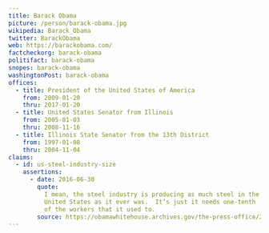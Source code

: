```yaml
---
title: Barack Obama
picture: /person/barack-obama.jpg
wikipedia: Barack_Obama
twitter: BarackObama
web: https://barackobama.com/
factcheckorg: barack-obama
politifact: barack-obama
snopes: barack-obama
washingtonPost: barack-obama
offices:
  - title: President of the United States of America
    from: 2009-01-20
    thru: 2017-01-20
  - title: United States Senator from Illinois
    from: 2005-01-03
    thru: 2008-11-16
  - title: Illinois State Senator from the 13th District
    from: 1997-01-08
    thru: 2004-11-04
claims:
  - id: us-steel-industry-size
    assertions:
      - date: 2016-06-30
        quote:
          I mean, the steel industry is producing as much steel in the
          United States as it ever was.  It’s just it needs one-tenth
          of the workers that it used to.
        source: https://obamawhitehouse.archives.gov/the-press-office/2016/06/30/remarks-president-obama-prime-minister-trudeau-canada-and-president-pe%C3%B1a
---
```

